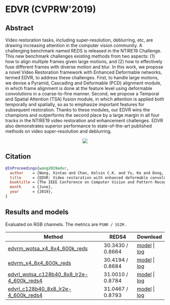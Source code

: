 # EDVR (CVPRW'2019)

## Abstract

<!-- [ABSTRACT] -->

Video restoration tasks, including super-resolution, deblurring, etc, are drawing increasing attention in the computer vision community. A challenging benchmark named REDS is released in the NTIRE19 Challenge. This new benchmark challenges existing methods from two aspects: (1) how to align multiple frames given large motions, and (2) how to effectively fuse different frames with diverse motion and blur. In this work, we propose a novel Video Restoration framework with Enhanced Deformable networks, termed EDVR, to address these challenges. First, to handle large motions, we devise a Pyramid, Cascading and Deformable (PCD) alignment module, in which frame alignment is done at the feature level using deformable convolutions in a coarse-to-fine manner. Second, we propose a Temporal and Spatial Attention (TSA) fusion module, in which attention is applied both temporally and spatially, so as to emphasize important features for subsequent restoration. Thanks to these modules, our EDVR wins the champions and outperforms the second place by a large margin in all four tracks in the NTIRE19 video restoration and enhancement challenges. EDVR also demonstrates superior performance to state-of-the-art published methods on video super-resolution and deblurring.

<!-- [IMAGE] -->
<p align="center">
  <img src="https://user-images.githubusercontent.com/7676947/144018263-6a1f74a4-d011-47fd-906b-290dd77eed64.png" />
</p>

<!-- [PAPER_TITLE: EDVR: Video Restoration with Enhanced Deformable Convolutional Networks] -->
<!-- [PAPER_URL: https://arxiv.org/abs/1905.02716?utm_source=feedburner&utm_medium=feed&utm_campaign=Feed%253A+arxiv%252FQSXk+%2528ExcitingAds%2521+cs+updates+on+arXiv.org%2529] -->

## Citation

<!-- [ALGORITHM] -->

```bibtex
@InProceedings{wang2019edvr,
  author    = {Wang, Xintao and Chan, Kelvin C.K. and Yu, Ke and Dong, Chao and Loy, Chen Change},
  title     = {EDVR: Video restoration with enhanced deformable convolutional networks},
  booktitle = {The IEEE Conference on Computer Vision and Pattern Recognition Workshops (CVPRW)},
  month     = {June},
  year      = {2019},
}
```

## Results and models

Evaluated on RGB channels.
The metrics are `PSNR / SSIM` .

| Method                                                                                                            | REDS4            | Download                                                                                                                                                                                                                                                              |
|-------------------------------------------------------------------------------------------------------------------|------------------|-----------------------------------------------------------------------------------------------------------------------------------------------------------------------------------------------------------------------------------------------------------------------|
| [edvrm_wotsa_x4_8x4_600k_reds](/configs/restorers/edvr/edvrm_wotsa_x4_g8_600k_reds.py)                            | 30.3430 / 0.8664 | [model](https://download.openmmlab.com/mmediting/restorers/edvr/edvrm_wotsa_x4_8x4_600k_reds_20200522-0570e567.pth) \| [log](https://download.openmmlab.com/mmediting/restorers/edvr/edvrm_wotsa_x4_8x4_600k_reds_20200522_141644.log.json)                           |
| [edvrm_x4_8x4_600k_reds](/configs/restorers/edvr/edvrm_x4_g8_600k_reds.py)                                        | 30.4194 / 0.8684 | [model](https://download.openmmlab.com/mmediting/restorers/edvr/edvrm_x4_8x4_600k_reds_20210625-e29b71b5.pth) \| [log](https://download.openmmlab.com/mmediting/restorers/edvr/edvrm_x4_8x4_600k_reds_20200622_102544.log.json)                                       |
| [edvrl_wotsa_c128b40_8x8_lr2e-4_600k_reds4](/configs/restorers/edvr/edvrl_wotsa_c128b40_8x8_lr2e-4_600k_reds4.py) | 31.0010 / 0.8784 | [model](https://download.openmmlab.com/mmediting/restorers/edvr/edvrl_wotsa_c128b40_8x8_lr2e-4_600k_reds4_20211228-d895a769.pth) \| [log](https://download.openmmlab.com/mmediting/restorers/edvr/edvrl_wotsa_c128b40_8x8_lr2e-4_600k_reds4_20211228_144658.log.json) |
| [edvrl_c128b40_8x8_lr2e-4_600k_reds4](/configs/restorers/edvr/edvrl_c128b40_8x8_lr2e-4_600k_reds4.py)             | 31.0467 / 0.8793 | [model](https://download.openmmlab.com/mmediting/restorers/edvr/edvrl_c128b40_8x8_lr2e-4_600k_reds4_20220104-4509865f.pth) \| [log](https://download.openmmlab.com/mmediting/restorers/edvr/edvrl_c128b40_8x8_lr2e-4_600k_reds4_20220104_171823.log.json)             |

